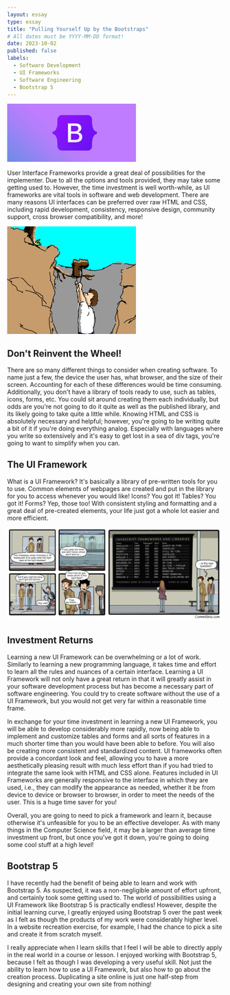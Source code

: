 ```yaml
---
layout: essay
type: essay
title: "Pulling Yourself Up by the Bootstraps"
# All dates must be YYYY-MM-DD format!
date: 2023-10-02
published: false
labels:
  - Software Development 
  - UI Frameworks
  - Software Engineering 
  - Bootstrap 5
---
```


<img width="300px" class="rounded float-start pe-4" src="../img/bootstrap-logo.jpeg">

  User Interface Frameworks provide a great deal of possibilities for the implementer. Due to all the options and tools provided, they may take some getting used to. However, the time investment is well worth-while, as UI frameworks are vital tools in software and web development. There are many reasons UI interfaces can be preferred over raw HTML and CSS, including rapid development, consistency, responsive design, community support, cross browser compatibility, and more! 

<img width="300px" class="rounded float-start pe-4" src="../img/boostrap-comic.png">

## Don't Reinvent the Wheel! 

There are so many different things to consider when creating software. To name just a few, the device the user has, what browser, and the size of their screen. Accounting for each of these differences would be time consuming. Additionally, you don't have a library of tools ready to use, such as tables, icons, forms, etc. You could sit around creating them each individually, but odds are you're not going to do it quite as well as the published library, and its likely going to take quite a little while. Knowing HTML and CSS is absolutely necessary and helpful; however, you're going to be writing quite a bit of it if you're doing everything analog. Especially with languages where you write so extensively and it's easy to get lost in a sea of div tags, you're going to want to simplify when you can. 

## The UI Framework

What is a UI Framework? It's basically a library of pre-written tools for you to use. Common elements of webpages are created and put in the library for you to access whenever you would like! Icons? You got it! Tables? You got it! Forms? Yep, those too! With consistent styling and formatting and a great deal of pre-created elements, your life just got a whole lot easier and more efficient. 

<img width="500px" class="rounded float-end pe-4" src="../img/UI-comic.jpeg">

## Investment Returns

Learning a new UI Framework can be overwhelming or a lot of work. Similarly to learning a new programming language, it takes time and effort to learn all the rules and nuances of a certain interface. Learning a UI Framework will not only have a great return in that it will greatly assist in your software development process but has become a necessary part of software engineering. You could try to create software without the use of a UI Framework, but you would not get very far within a reasonable time frame. 

In exchange for your time investment in learning a new UI Framework, you will be able to develop considerably more rapidly, now being able to implement and customize tables and forms and all sorts of features in a much shorter time than you would have been able to before. You will also be creating more consistent and standardized content. UI frameworks often provide a concordant look and feel, allowing you to have a more aesthetically pleasing result with much less effort than if you had tried to integrate the same look with HTML and CSS alone. Features included in UI Frameworks are generally responsive to the interface in which they are used, i.e., they can modify the appearance as needed, whether it be from device to device or browser to browser, in order to meet the needs of the user. This is a huge time saver for you! 

Overall, you are going to need to pick a framework and learn it, because otherwise it's unfeasible for you to be an effective developer. As with many things in the Computer Science field, it may be a larger than average time investment up front, but once you've got it down, you're going to doing some cool stuff at a high level! 

## Bootstrap 5 

I have recently had the benefit of being able to learn and work with Bootstrap 5. As suspected, it was a non-negligible amount of effort upfront, and certainly took some getting used to. The world of possibilities using a UI Framework like Bootstrap 5 is practically endless! However, despite the initial learning curve, I greatly enjoyed using Bootstrap 5 over the past week as I felt as though the products of my work were considerably higher level. In a website recreation exercise, for example, I had the chance to pick a site and create it from scratch myself. 

I really appreciate when I learn skills that I feel I will be able to directly apply in the real world in a course or lesson. I enjoyed working with Bootstrap 5, because I felt as though I was developing a very useful skill. Not just the ability to learn how to use a UI Framework, but also how to go about the creation process. Duplicating a site online is just one half-step from designing and creating your own site from nothing!

